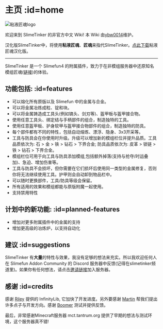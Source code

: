 # 主页 :id=home

![粘液匠魂logo](https://cdn.jsdelivr.net/gh/SlimefunGuguProject/SlimeTinker/images/logo/logo_large.png ':size=50%')

欢迎来到 SlimeTinker 的非官方中文 Wiki! 本 Wiki 由[ybw0014](https://github.com/ybw0014)维护。

汉化版SlimeTinker中，将使用**粘液匠魂**、**匠魂**来指代SlimeTinker。[点此下载](/Install#SlimeTinker)粘液匠魂汉化版。

----

SlimeTinker 是一个 Slimefun4 的附属插件，致力于在非模组服务器中还原知名模组匠魂([链接](https://www.curseforge.com/minecraft/mc-mods/tinkers-construct))的体验。

## 功能包括: :id=features

* 可以熔化所有原版以及 Slimefun 中的金属与合金。
* 可以将金属冶炼成粒、锭和块。
* 可以将金属铸造成工具头(例如镐头、剑刃等)、盔甲板与盔甲接合物。
* 使用任意工具头、绑定结与手柄部件的组合，制造独特的工具。
* 使用任意盔甲板、护身软甲与盔甲接合物部件的组合，制造独特的防具。
* 每个部件都有不同的特性，包括自动熔炼、漂浮、隐身、3x3开采等。
* 工具与防具会在你使用时升级。升级可以增加新的模组栏位并提升品质。工具品质依次为: 石 > 金 > 铁 > 钻石 > 下界合金; 防具品质依次为: 皮革 > 锁链 > 铁 > 钻石 > 下界合金。
* 模组栏位可用于向工具与防具添加模组,包括额外掉落(支持与抢夺/时运叠加)、急迫、增加伤害等。
* 工具与防具不会损坏，但你需要在它们损坏后使用同一类型的金属修复，否则你将无法继续使用工具。护甲则会自动卸到物品栏中。
* 可以随时更换部件，工具/防具等级会保留。
* 所有适用的效果和模组都能与原版附魔一起使用。
* 支持禁用特性

## 计划中的新功能: :id=planned-features

* 增加对更多附属插件中的金属的支持
* 增加更高级的冶炼炉，以支持自动化

## 建议 :id=suggestions

SlimeTinker 有**大量**的特性与效果，我没有足够的想法来充实。所以我欢迎任何人在 Slimefun Addon Community 的 Discord 服务器中反馈(记得在slimetinker频道里)。如果你有任何想法，请点击[邀请链接](https://discord.gg/SqD3gg5SAU)加入服务器。

## 感谢 :id=credits

感谢 [Riley](https://github.com/Mooy1) 提供的 InfinityLib, 它加快了开发进度。另外要感谢 [Martin](https://github.com/martinbrom) 帮我们提出许多点子与开发方向。感谢 [Boomer](https://www.youtube.com/channel/UC2ZmER18YBRYube-62-JVpA) 测试并提供反馈。

最后，非常感谢Minecraft服务器 mct.tantrum.org 提供了早期的想法与测试环境，这个服务器真不错!
